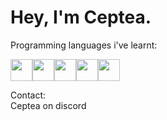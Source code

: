 
# Hey, I'm Ceptea.


Programming languages i've learnt:


<img src="https://ceptea.xyz/static/python.png" style="width: 35px; height: 35px;"><img src="https://ceptea.xyz/static/java.png" style="width: 35px; height: 35px;"><img src="https://ceptea.xyz/static/javascript.png" style="width: 35px; height: 35px;"><img src="https://ceptea.xyz/static/html.png" style="width: 35px; height: 35px;"><img src="https://ceptea.xyz/static/css.png" style="width: 35px; height: 35px;">

Contact:<br>
Ceptea on discord
